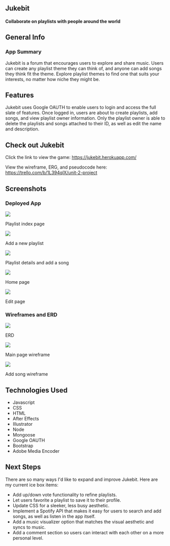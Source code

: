 ## Jukebit
#### Collaborate on playlists with people around the world

## General Info
### App Summary 
Jukebit is a forum that encourages users to explore and share music. Users can create any playlist theme they can think of, and anyone can add songs they think fit the theme. Explore playlist themes to find one that suits your interests, no matter how niche they might be. 


## Features 
Jukebit uses Google OAUTH to enable users to login and access the full slate of features. Once logged in, users are about to create playlists, add songs, and view playlist owner information. Only the playlist owner is able to delete the playlists and songs attached to their ID, as well as edit the name and description. 


## Check out Jukebit

Click the link to view the game: https://jukebit.herokuapp.com/

View the wireframe, ERG, and pseudocode here: https://trello.com/b/1L394qlX/unit-2-project

## Screenshots 

### Deployed App

<img src ="https://i.imgur.com/2uqyFNM.jpg">

Playlist index page

<img src ="https://i.imgur.com/AsSeqX1.jpg">

Add a new playlist

<img src ="https://i.imgur.com/YuzG5oL.jpg">

Playlist details and add a song

<img src ="https://i.imgur.com/6VgQGjQ.jpg">

Home page

<img src="https://i.imgur.com/HwCJoXD.jpg">

Edit page

### Wireframes and ERD 

<img src="https://i.imgur.com/VpIYf9Z.png">

ERD

<img src="https://i.imgur.com/SecXvZT.png">

Main page wireframe

<img src="https://i.imgur.com/HJyfE09.png">

Add song wireframe

## Technologies Used

<ul>
<li>Javascript</li>
<li>CSS</li>
<li>HTML</li>
<li>After Effects</li>
<li>Illustrator</li>
<li>Node</li>
<li>Mongoose</li>
<li>Google OAUTH</li>
<li>Bootstrap</li>
<li>Adobe Media Encoder</li>
</ul>

## Next Steps 

There are so many ways I'd like to expand and improve Jukebit. Here are my current ice box items:

<ul>
<li>Add up/down vote functionality to refine playlists.</li>
<li>Let users favorite a playlist to save it to their profile.</li>
<li>Update CSS for a sleeker, less busy aesthetic.</li>
<li>Implement a Spotify API that makes it easy for users to search and add songs, as well as listen in the app itself.</li>
<li>Add a music visualizer option that matches the visual aesthetic and syncs to music.</li>
<li>Add a comment section so users can interact with each other on a more personal level.</li>
</ul>